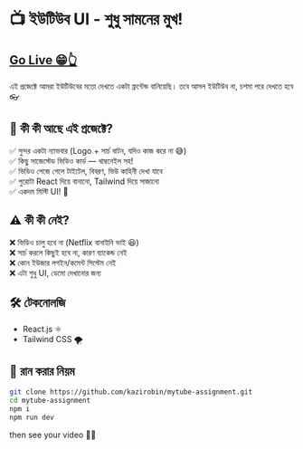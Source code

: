 # 📺 ইউটিউব UI - শুধু সামনের মুখ!
## [Go Live 😁👆](https://kazi-tube.netlify.app/)
এই প্রজেক্টে আমরা ইউটিউবের মতো দেখতে একটা ফ্রন্টেন্ড বানিয়েছি। তবে আসল ইউটিউব না, চশমা পরে দেখতে হবে 👓

## 🎯 কী কী আছে এই প্রজেক্টে?

✅ সুন্দর একটা ন্যাভবার (Logo + সার্চ বাটন, যদিও কাজ করে না 😅)  
✅ কিছু সাজেস্টেড ভিডিও কার্ড — থাম্বনেইল সহ!  
✅ ভিডিও পেজে গেলে টাইটেল, বিবরণ, ভিউ কাহিনী দেখা যাবে  
✅ পুরোটা React দিয়ে বানানো, Tailwind দিয়ে সাজানো  
✅ একদম মিস্টি UI! 🤩

## ⚠️ কী কী নেই?

❌ ভিডিও চালু হবে না (Netflix বানাইনি ভাই 😆)  
❌ সার্চ করলে কিছুই হবে না, কারণ ব্যাকেন্ড নেই  
❌ কোন ইউজার লগইন/কমেন্ট সিস্টেম নেই  
❌ এটা শুধু UI, ডেমো দেখানোর জন্য  

## 🛠️ টেকনোলজি

- React.js ⚛️  
- Tailwind CSS 🌪️  

## 🧪 রান করার নিয়ম

```bash
git clone https://github.com/kazirobin/mytube-assignment.git
cd mytube-assignment
npm i
npm run dev 
```

then see your video 🙂🙂 
